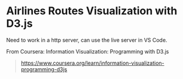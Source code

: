 # Airlines Routes Visualization with D3.js

Need to work in a http server, can use the live server in VS Code.

From Coursera: Information Visualization: Programming with D3.js
> https://www.coursera.org/learn/information-visualization-programming-d3js